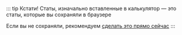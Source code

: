 ::: tip Кстати!
Статы, изначально вставленные в калькулятор — это статы, которые вы сохраняли в браузере

Если вы не сохраняли, рекомендуем [сделать это прямо сейчас](../../settings/stats/index.md)
:::